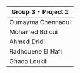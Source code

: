 | Group 3 - Project 1      |
|--------------------------|
| Oumayma Chennaoui        |
| Mohamed Bdioui           |
| Ahmed Dridi              |
| Radhouene El Hafi        |
| Ghada Loukil             |
